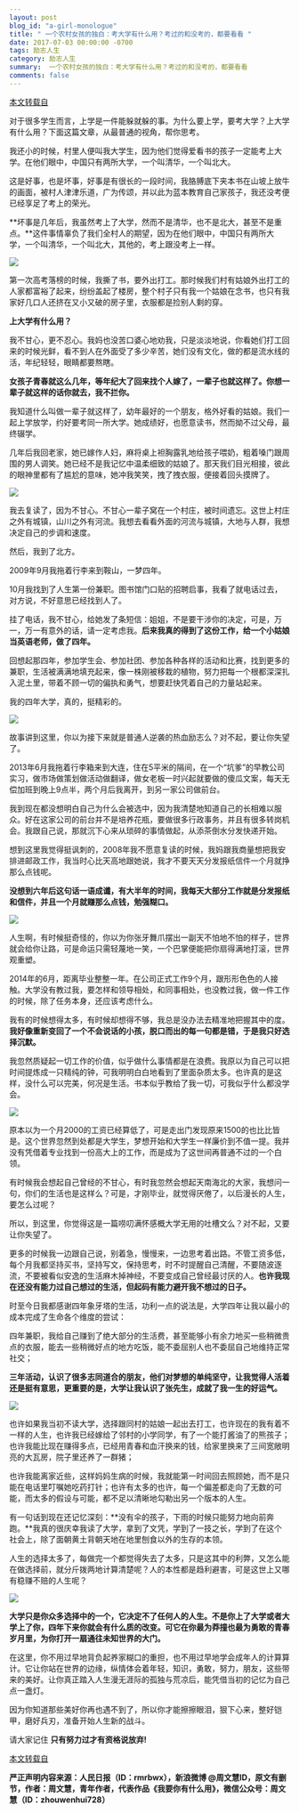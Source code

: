 ```yaml
---
layout: post
blog_id: "a-girl-monologue"
title: " 一个农村女孩的独白：考大学有什么用？考过的和没考的，都要看看 "
date: 2017-07-03 00:00:00 -0700
tags: 励志人生
category: 励志人生
summary:  一个农村女孩的独白：考大学有什么用？考过的和没考的，都要看看
comments: false
---
```


[本文转载自](http://www.sohu.com/a/153778123_241050) 

对于很多学生而言，上学是一件能躲就躲的事。为什么要上学，要考大学？上大学有什么用？下面这篇文章，从最普通的视角，帮你思考。

我还小的时候，村里人便叫我大学生，因为他们觉得爱看书的孩子一定能考上大学。在他们眼中，中国只有两所大学，一个叫清华，一个叫北大。

这是好事，也是坏事，好事是有很长的一段时间，我胳膊底下夹本书在山坡上放牛的画面，被村人津津乐道，广为传颂，并以此为蓝本教育自己家孩子，我还没考便已经享足了考上的荣光。

**坏事是几年后，我虽然考上了大学，然而不是清华，也不是北大，甚至不是重点。**这件事情辜负了我们全村人的期望，因为在他们眼中，中国只有两所大学，一个叫清华，一个叫北大，其他的，考上跟没考上一样。



![](http://upload-images.jianshu.io/upload_images/6673460-0974500398d644e4?imageMogr2/auto-orient/strip%7CimageView2/2/w/1240)


第一次高考落榜的时候，我撕了书，要外出打工。那时候我们村有姑娘外出打工的人家都富裕了起来，纷纷盖起了楼房，整个村子只有我一个姑娘在念书，也只有我家好几口人还挤在又小又破的房子里，衣服都是捡别人剩的穿。

**上大学有什么用？**

我不甘心，更不忍心。我妈也没苦口婆心地劝我，只是淡淡地说，你看她们打工回来的时候光鲜，看不到人在外面受了多少辛苦，她们没有文化，做的都是流水线的活，年纪轻轻，眼睛都要熬瞎。

**女孩子青春就这么几年，等年纪大了回来找个人嫁了，一辈子也就这样了。你想一辈子就这样的话你就去，我不拦你。**

我知道什么叫做一辈子就这样了，幼年最好的一个朋友，格外好看的姑娘。我们一起上学放学，约好要考同一所大学。她成绩好，也愿意读书，然而拗不过父母，最终辍学。

几年后我回老家，她已嫁作人妇，麻将桌上袒胸露乳地给孩子喂奶，粗着嗓门跟周围的男人调笑。她已经不是我记忆中温柔细致的姑娘了。那天我们目光相接，彼此的眼神里都有了尴尬的意味，她冲我笑笑，拽了拽衣服，便接着回头摸牌了。

![](http://upload-images.jianshu.io/upload_images/6673460-1a8d81a0766a6107?imageMogr2/auto-orient/strip%7CimageView2/2/w/1240)

我去复读了，因为不甘心。不甘心一辈子窝在一个村庄，被时间遗忘。这世上村庄之外有城镇，山川之外有河流。我想去看看外面的河流与城镇，大地与人群，我想决定自己的步调和速度。

然后，我到了北方。

2009年9月我拖着行李来到鞍山，一梦四年。

10月我找到了人生第一份兼职。图书馆门口贴的招聘启事，我看了就电话过去，对方说，不好意思已经找到人了。

挂了电话，我不甘心，给她发了条短信：姐姐，不是要干涉你的决定，可是，万一，万一有意外的话，请一定考虑我。**后来我真的得到了这份工作，给一个小姑娘当英语老师，做了四年。**

回想起那四年，参加学生会、参加社团、参加各种各样的活动和比赛，找到更多的兼职，生活被满满地填充起来，像一株刚被移栽的植物，努力把每一个根都深深扎入泥土里，带着不顾一切的偏执和勇气，想要赶快凭着自己的力量站起来。

我的四年大学，真的，挺精彩的。


![](http://upload-images.jianshu.io/upload_images/6673460-4ae7205a7a0bf47c?imageMogr2/auto-orient/strip%7CimageView2/2/w/1240)

故事讲到这里，你以为接下来就是普通人逆袭的热血励志么？对不起，要让你失望了。

2013年6月我拖着行李箱来到大连，住在5平米的隔间，在一个“坑爹”的早教公司实习，做市场做策划做活动做翻译，做女老板一时兴起就要做的傻瓜文案，每天无偿加班到晚上9点半，两个月后我离开，到另一家公司做前台。

我到现在都没想明白自己为什么会被选中，因为我清楚地知道自己的长相难以服众。好在这家公司的前台并不是培养花瓶，要做很多行政事务，并且有很多转岗机会。我跟自己说，那就沉下心来从琐碎的事情做起，从添茶倒水分发快递开始。

想到这里我觉得挺讽刺的，2008年我不愿意复读的时候，我妈跟我商量想把我安排进邮政工作，我当时心比天高地跟她说，我才不要天天分发报纸信件一个月就挣那么点钱呢。

**没想到六年后这句话一语成谶，有大半年的时间，我每天大部分工作就是分发报纸和信件，并且一个月就赚那么点钱，勉强糊口。**

![](http://upload-images.jianshu.io/upload_images/6673460-34de3cae3fb20029?imageMogr2/auto-orient/strip%7CimageView2/2/w/1240)


人生啊，有时候挺奇怪的，你以为你张牙舞爪摆出一副天不怕地不怕的样子，世界就会给你让路，可是命运只需轻蔑地一笑，一个巴掌便能把你扇得满地打滚，世界观重塑。

2014年的6月，距离毕业整整一年。在公司正式工作9个月，跟形形色色的人接触。大学没有教过我，要怎样和领导相处，和同事相处，也没教过我，做一件工作的时候，除了任务本身，还应该考虑什么。

我有的时候想得太多，有时候却想得不够，我总是没办法去精准地把握其中的度。**我好像重新变回了一个不会说话的小孩，脱口而出的每一句都是错，于是我只好选择沉默。**

我忽然质疑起一切工作的价值，似乎做什么事情都是在浪费。我原以为自己可以把时间提炼成一只精纯的钟，可我明明白白地看到了里面杂质太多。也许真的是这样，没什么可以完美，何况是生活。书本似乎教给了我一切，可我似乎什么都没学会。


![](http://upload-images.jianshu.io/upload_images/6673460-d6f4ff4fa940828b?imageMogr2/auto-orient/strip%7CimageView2/2/w/1240)


原本以为一个月2000的工资已经算低了，可是走出门发现原来1500的也比比皆是。这个世界忽然到处都是大学生，梦想开始和大学生一样廉价到不值一提。我并没有凭借着专业找到一份高大上的工作，而是成为了这世间再普通不过的一个白领。

有时候我会想起自己曾经的不甘心，有时我忽然会想起天南海北的大家，我想问一句，你们的生活也是这样么？可是，才刚毕业，就觉得厌倦了，以后漫长的人生，要怎么过呢？

所以，到这里，你觉得这是一篇唠叨满怀感概大学无用的吐槽文么？对不起，又要让你失望了。

更多的时候我一边跟自己说，别着急，慢慢来，一边思考着出路。不管工资多低，每个月我都坚持买书，坚持写文，保持思考，时不时提醒自己清醒，不要随波逐流，不要被看似安逸的生活麻木掉神经，不要变成自己曾经最讨厌的人。**也许我现在还没有能力过自己想过的生活，但起码有能力避开我不想过的日子。**

时至今日我都感谢四年象牙塔的生活，功利一点的说法是，大学四年让我以最小的成本完成了生命各个维度的尝试：

四年兼职，我给自己赚到了绝大部分的生活费，甚至能够小有余力地买一些稍微贵点的衣服，能去一些稍微好点的地方吃饭，能不委屈别人也不委屈自己地维持正常社交；

**三年活动，认识了很多志同道合的朋友，他们对梦想的单纯坚守，让我觉得人活着还是挺有意思，更重要的是，大学让我认识了张先生，成就了我一生的好运气。**

![](http://upload-images.jianshu.io/upload_images/6673460-abd72593f57c3d15?imageMogr2/auto-orient/strip%7CimageView2/2/w/1240)

也许如果我当初不读大学，选择跟同村的姑娘一起出去打工，也许现在的我有着不一样的人生，也许我已经嫁给了邻村的小学同学，有了一个能打酱油了的熊孩子；也许我能比现在赚得多点，已经用青春和血汗换来的钱，给家里换来了三间宽敞明亮的大瓦房，院子里还养了一群猪；

也许我能离家近些，这样妈妈生病的时候，我就能第一时间回去照顾她，而不是只能在电话里叮嘱她吃药打针；也许有太多的也许，每一个偏差都走向了无数的可能，而太多的假设与可能，都不足以清晰地勾勒出另一个版本的人生。

有一句话到现在还记忆深刻：**没有伞的孩子，下雨的时候只能努力地向前奔跑。**我真的很庆幸我读了大学，拿到了文凭，学到了一技之长，学到了在这个社会上，除了面朝黄土背朝天地在地里刨食以外的生存的本领。

人生的选择太多了，每做完一个都觉得失去了太多，只是这其中的利弊，又怎么能在做选择前，就分斤拨两地计算清楚呢？人的本性都是趋利避害，可是这世上又哪有稳赚不赔的人生呢？

![](http://upload-images.jianshu.io/upload_images/6673460-83f89feff699f147?imageMogr2/auto-orient/strip%7CimageView2/2/w/1240)


**大学只是你众多选择中的一个，它决定不了任何人的人生。不是你上了大学或者大学上了你，四年下来你就会有什么质的改变。可它在你最为莽撞也最为勇敢的青春岁月里，为你打开一扇通往未知世界的大门。**

在这里，你不用过早地背负起养家糊口的重担，也不用过早地学会成年人的计算算计。它让你站在世界的边缘，纵情体会着年轻，知识，勇敢，努力，朋友，这些带来的美好。让你真正踏入人生漫无涯际的孤独与荒凉后，能凭借当初的记忆为自己点一盏灯。

因为你知道那些美好你再也遇不到了，所以你才能擦擦眼泪，狠下心来，整好铠甲，磨好兵刃，准备开始人生新的战斗。

请大家记住
**只有努力过才有资格说放弃!**

[本文转载自](http://www.sohu.com/a/153778123_241050)

**严正声明内容来源：人民日报（ID：rmrbwx），新浪微博 @周文慧ID，原文有删节，作者：周文慧，青年作者，代表作品《我要你有什么用》，微信公众号：周文慧（ID：zhouwenhui728）**